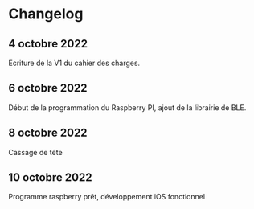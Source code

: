 # Changelog
## 4 octobre 2022
Ecriture de la V1 du cahier des charges.
## 6 octobre 2022
Début de la programmation du Raspberry PI, ajout de la librairie de BLE.
## 8 octobre 2022
Cassage de tête 
## 10 octobre 2022
Programme raspberry prêt, développement iOS fonctionnel